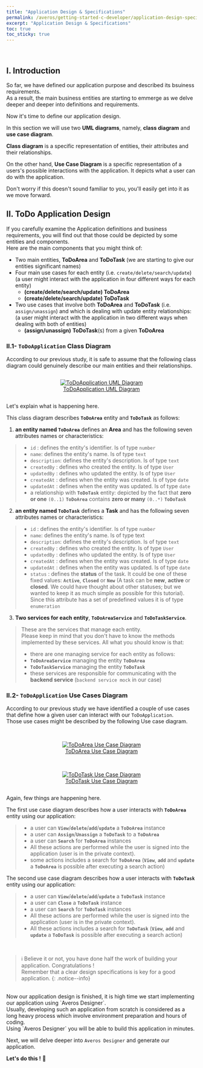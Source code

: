 ```yaml
---
title: "Application Design & Specifications"
permalink: /averos/getting-started-c-developer/application-design-specifications/
excerpt: "Application Design & Specifications"
toc: true
toc_sticky: true
---
```

<br/>

## **I. Introduction**

So far, we have defined our application purpose and described its bsuiness requirements.<br/>
As a result, the main business entities are starting to emmerge as we delve deeper and deeper into definitions and requirements. <br/>

Now it's time to define our application design.<br/>

In this section we will use two **UML diagrams**, namely, **class diagram** and **use case diagram**.<br/>

**Class diagram** is a specific representation of entities, their attributes and their relationships.<br/>

On the other hand, **Use Case Diagram** is a specific representation of a users's possible interactions with the application. It depicts what a user can do with the application.<br/>

Don't worry if this doesn't sound familiar to you, you'll easily get into it as we move forward.<br/>


## **II. ToDo Application Design**

If you carefully examine the Application definitions and business requirements, you will find out that those could be depicted by some entities and components. <br/>
Here are the main components that you might think of:
  - Two main entities, **ToDoArea** and **ToDoTask** (we are starting to give our entities significant names)
  - Four main use cases for each entity (i.e. `create/delete/search/update`) (a user might interact with the application in four different ways for each entity)
    - **(create/delete/search/update) ToDoArea**
    - **(create/delete/search/update) ToDoTask**
  - Two use cases that involve both **ToDoArea** and **ToDoTask** (i.e. `assign/unassign`) and which is dealing with update entity relationships: (a user might interact with the application in two different ways when dealing with both of entities)
    - **(assign/unassign)** **ToDoTask**(s) from a given **ToDoArea**


### **II.1- `ToDoApplication` Class Diagram**

According to our previous study, it is safe to assume that the following class diagram could genuinely describe our main entities and their relationships. 

<div style="display: flex;flex-direction: row;justify-content: center;">
<figure align="center">
	<a href="{{ site.baseurl }}/assets/arch/tutorial/to-do-uml-diagram.png">
    <img src="{{ site.baseurl }}/assets/arch/tutorial/to-do-uml-diagram.png" alt="ToDoApplication UML Diagram">
      <figcaption>ToDoApplication UML Diagram</figcaption>
  </a>
</figure>
</div>

Let's explain what is happening here.<br/>

This class diagram describes **`ToDoArea`** entity and **`ToDoTask`** as follows:

  1. **an entity named `ToDoArea`** defines an **Area** and has the following seven attributes names or characteristics:
  >*  `id`  : defines the entity's identifier. Is of type `number`
  >*  `name`: defines the entity's name. Is of type `text`
  >*  `description`: defines the entity's description. Is of type `text`
  >*  `createdBy`  : defines who created the entity. Is of type `User`
  >*  `updatedBy`  : defines who updated the entity. Is of type `User`
  >*  `createdAt`  : defines when the entity was created. Is of type `date`
  >*  `updatedAt`  : defines when the entity was updated. Is of type `date`
  >*  a relationship with **`ToDoTask`** entity: depicted by the fact that **zero or one** `(0..1)` **`ToDoArea`** contains **zero or many** `(0..*)` **`ToDoTask`**
    
2. **an entity named `ToDoTask`** defines a **Task** and has the following seven attributes names or characteristics:
  >*  `id`  : defines the entity's identifier. Is of type `number`
  >*  `name`: defines the entity's name. Is of type text
  >*  `description`: defines the entity's description. Is of type `text`
  >*  `createdBy`  : defines who created the entity. Is of type `User`
  >*  `updatedBy`  : defines who updated the entity. Is of type `User`
  >*  `createdAt`  : defines when the entity was created. Is of type `date`
  >*  `updatedAt`  : defines when the entity was updated. Is of type `date`
  >*  `status`     : defines the **status** of the task. It could be one of these fixed values: **`Active`**, **`Closed`** or **`New`** (A task can be **new**, **active** or **closed**. We could have thought about other statuses; but we wanted to keep it as much simple as possible for this tutorial). Since this attribute has a set of predefined values it is of type `enumeration`

  3. **Two services for each entity**, **`ToDoAreaService`** and **`ToDoTaskService`**.
  > These are the services that manage each entity.<br/>
  > Please keep in mind that you don't have to know the methods implemented by these services.
  > All what you should know is that:
  >-   there are one managing service for each entity as follows:
  >-  **`ToDoAreaService`** managing the entity **`ToDoArea`**
  >-  **`ToDoTaskService`** managing the entity **`ToDoTask`**
  >-  these services are responsible for communicating with the **backend service** (`backend service mock` in our case)

### **II.2- `ToDoApplication` Use Cases Diagram**

According to our previous study we have identified a couple of use cases that define how a given user can interact with our `ToDoApplication`. <br/>
Those use cases might be described by the following Use case diagram.

<br/>

<div style="display: flex;flex-direction: row;justify-content: center;">
<figure align="center">
	<a href="{{ site.baseurl }}/assets/arch/tutorial/to-do-area- use-case-diagram.png">
    <img src="{{ site.baseurl }}/assets/arch/tutorial/to-do-area- use-case-diagram.png" alt="ToDoArea Use Case Diagram">
      <figcaption>ToDoArea Use Case Diagram</figcaption>
  </a>
</figure>
</div>

<br/>

<div style="display: flex;flex-direction: row;justify-content: center;">
<figure align="center">
	<a href="{{ site.baseurl }}/assets/arch/tutorial/to-do-task-use-case-diagram.png">
    <img src="{{ site.baseurl }}/assets/arch/tutorial/to-do-task-use-case-diagram.png" alt="ToDoTask Use Case Diagram">
      <figcaption>ToDoTask Use Case Diagram</figcaption>
  </a>
</figure>
</div>

Again, few things are happening here.<br/>

The first use case diagram describes how a user interacts with **`ToDoArea`** entity using our application:
>-  a user can **`View`**/**`delete`**/**`add`**/**`update`** a **`ToDoArea`** instance
>- a user can **`Assign`**/**`Unassign`** a **`ToDoTask`** to a **`ToDoArea`**   
>-  a user can **`Search`** for **`ToDoArea`** instances
>- All these actions are performed while the user is signed into the application (user is in the private context).
>- some actions includes a search for **`ToDoArea`** (**`View`**, **`add`** and **`update`** a **`ToDoArea`** is possible after executing a search action)


The second use case diagram describes how a user interacts with **`ToDoTask`** entity using our application:
>- a user can **`View`**/**`delete`**/**`add`**/**`update`** a **`ToDoTask`** instance
>- a user can **`Close`** a **`ToDoTask`** instance   
>- a user can **`Search`** for **`ToDoTask`** instances
>- All these actions are performed while the user is signed into the application (user is in the private context).
>- All these actions includes a search for **`ToDoTask`** (**`View`**, **`add`** and **`update`** a **`ToDoTask`** is possible after executing a search action)
<br/>

>ℹ️ Believe it or not, you have done half the work of building your application. Congratulations !<br/>
Remember that a clear design specifications is key for a good application.
{: .notice--info}

<br/>
Now our application design is finished, it is high time we start implementing our application using `Averos Designer`. <br/>
Usually, developing such an application from scratch is considered as a long heavy process which involve environment preparation and hours of coding. <br/>
Using `Averos Designer` you will be able to build this application in minutes. <br/>

Next, we will delve deeper into `Averos Designer` and generate our application.<br/>

**Let's do this !** 🚀